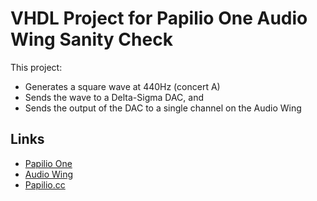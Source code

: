 # VHDL Project for Papilio One Audio Wing Sanity Check

This project:

* Generates a square wave at 440Hz (concert A)
* Sends the wave to a Delta-Sigma DAC, and
* Sends the output of the DAC to a single channel on the Audio Wing

## Links

* [Papilio One](http://www.gadgetfactory.net)
* [Audio Wing](http://www.gadgetfactory.net/index.php?main_page=product_info&cPath=4&products_id=38&zenid=50a91deb030f4b3d40d106891e72eed7)
* [Papilio.cc](http://papilio.cc/)